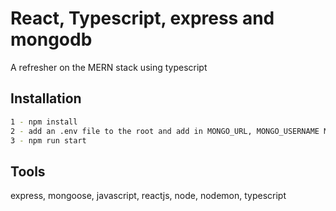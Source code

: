 # React, Typescript, express and mongodb
A refresher on the MERN stack  using typescript

## Installation
```bash
1 - npm install
2 - add an .env file to the root and add in MONGO_URL, MONGO_USERNAME MONGO_PASSWORD, PORT, SECRET
3 - npm run start
```

## Tools
express, mongoose, javascript, reactjs, node, nodemon, typescript
